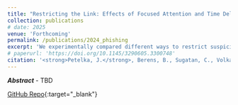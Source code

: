 ```yaml
---
title: "Restricting the Link: Effects of Focused Attention and Time Delay on Phishing Warning Effectiveness"
collection: publications
# date: 2025
venue: 'Forthcoming'
permalink: /publications/2024_phishing
excerpt: 'We experimentally compared different ways to restrict suspicious hyperlinks in email phishing warnings; link restrictions work well but may frustrate users.'
# paperurl: 'https://doi.org/10.1145/3290605.3300748'
citation: '<strong>Petelka, J.</strong>, Berens, B., Sugatan, C., Volkamer, M., Schaub, F. (Forthcoming). "Restricting the Link: Effects of Focused Attention and Time Delay on Phishing Warning Effectiveness".'
---
```

<i><strong>Abstract</strong></i> - TBD

[GitHub Repo](https://github.com/spilab-umich/phishing-warning-experiment-2){:target="_blank"}

<!-- [Download paper here](https://jpetelka.github.io/files/chi_2019_phishing.pdf){:target="_blank"} -->

<!-- Recommended citation: Petelka, Justin, Yixin Zou, and Florian Schaub. (2019). &quot;Put Your Warning Where Your Link Is: Improving and Evaluating Email Phishing Warnings.&quot; <i>Proceedings of the 2019 CHI Conference on Human Factors in Computing Systems. ACM, 2019.</i>. (p. 518).-->